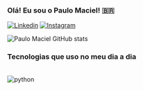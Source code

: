 ### Olá! Eu sou o Paulo Maciel! 🇧🇷

[![Linkedin](https://img.shields.io/badge/linktree-39E09B?style=for-the-badge&logo=linktree&logoColor=white)](www.linkedin.com/in/paulo-maciel-80309731b)
[![Instagram](https://img.shields.io/badge/Instagram-E4405F?style=for-the-badge&logo=instagram&logoColor=white)](https://instagram.com/paulinmaciel)

![Paulo Maciel GitHub stats](https://github-readme-stats.vercel.app/api?username=dev-paulomaciel&show_icons=true&theme=dracula)

### Tecnologias que uso no meu dia a dia

<div style="display: inline_block"><br/>
    <img align="center" alt="python" src="https://img.shields.io/badge/Python-14354C?style=for-the-badge&logo=python&logoColor=yellow"/>
<div>
